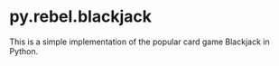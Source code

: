 # py.rebel.blackjack 
This is a simple implementation of the popular card game Blackjack in Python. 
